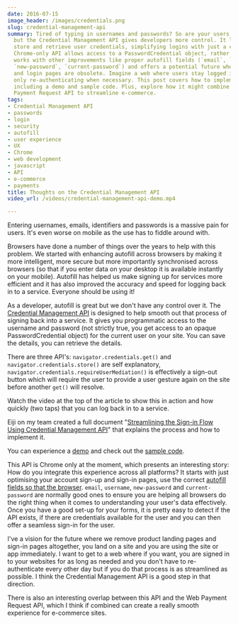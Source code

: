```yaml
---
date: 2016-07-15
image_header: /images/credentials.png
slug: credential-management-api
summary: Tired of typing in usernames and passwords? So are your users. Autofill helps,
  but the Credential Management API gives developers more control. It lets you securely
  store and retrieve user credentials, simplifying logins with just a couple of taps.  This
  Chrome-only API allows access to a PasswordCredential object, rather than raw passwords.  It
  works with other improvements like proper autofill fields (`email`, `username`,
  `new-password`, `current-password`) and offers a potential future where landing
  and login pages are obsolete. Imagine a web where users stay logged in seamlessly,
  only re-authenticating when necessary. This post covers how to implement the API,
  including a demo and sample code. Plus, explore how it might combine with the Web
  Payment Request API to streamline e-commerce.
tags:
- Credential Management API
- passwords
- login
- security
- autofill
- user experience
- UX
- Chrome
- web development
- javascript
- API
- e-commerce
- payments
title: Thoughts on the Credential Management API
video_url: /videos/credential-management-api-demo.mp4

---
```

 
Entering usernames, emails, identifiers and passwords is a massive pain for users.  It's even
worse on mobile as the use has to fiddle around with.

Browsers have done a number of things over the years to help with this problem. We started with
enhancing autofill across browsers by making it more intelligent, more secure but more importantly
synchronised across browsers (so that if you enter data on your desktop it is available instantly
on your mobile). Autofill has helped us make signing up for services more efficient and it has
also improved the accuracy and speed for logging back in to a service.  Everyone should be using it!

As a developer, autofill is great but we don't have any control over it. The [Credential Management API](https://www.w3.org/TR/credential-management-1/) 
is designed to help smooth out that process of signing back into a service. It gives you
programmatic access to the username and password (not strictly true, you get access to an opaque PasswordCredential object)
 for the current user on your site. You can save the details, you can retrieve the details.

There are three API's: `navigator.credentials.get()` and `navigator.credentials.store()` are self explanatory,
`navigator.credentials.requireUserMediation()` is effectively a sign-out button which will require the user
to provide a user gesture again on the site before another `get()` will resolve.

Watch the video at the top of the article to show this in action and how quickly (two taps) that you can 
log back in to a service.

Eiji on my team created a full document "[Streamlining the Sign-in Flow Using Credential Management API](https://developers.google.com/web/updates/2016/04/credential-management-api?hl=en)"
that explains the process and how to implement it.

You can experience a [demo](https://credential-management-sample.appspot.com/) and check out the [sample code](https://github.com/GoogleChrome/credential-management-sample).

This API is Chrome only at the moment, which presents an interesting story: How do you integrate this experience
across all platforms?  It starts with just optimising your account sign-up and sign-in pages, use the
correct [autofill fields so that the browser](https://developers.google.com/web/fundamentals/design-and-ui/input/forms/label-and-name-inputs?hl=en#recommended-input-name-and-autocomplete-attribute-values).
`email`, `username`, `new-password` and `current-password` are normally good ones to ensure you are helping
all browsers do the right thing when it comes to understanding your user's data effectively. Once you have a good
set-up for your forms, it is pretty easy to detect if the API exists, if there are credentials available for the
user and you can then offer a seamless sign-in for the user.

I've a vision for the future where we remove product landing pages and sign-in pages altogether, you land on a site
and you are using the site or app immediately. I want to get to a web where if you want, you are signed in to your websites for as long as needed and you don't have
to re-authenticate every other day but if you do that process is as streamlined as possible. I think the
Credential Management API is a good step in that direction.

There is also an interesting overlap between this API and the Web Payment Request API, which I think
if combined can create a really smooth experience for e-commerce sites.
